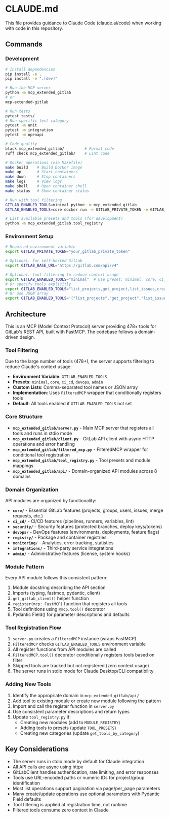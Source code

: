 # CLAUDE.md

This file provides guidance to Claude Code (claude.ai/code) when working with code in this repository.

## Commands

### Development
```bash
# Install dependencies
pip install -e .
pip install -e ".[dev]"

# Run the MCP server
python -m mcp_extended_gitlab
# or
mcp-extended-gitlab

# Run tests
pytest tests/
# Run specific test category
pytest -m unit
pytest -m integration
pytest -m openapi

# Code quality
black mcp_extended_gitlab/         # Format code
ruff check mcp_extended_gitlab/    # Lint code

# Docker operations (via Makefile)
make build    # Build Docker image
make up       # Start containers
make down     # Stop containers
make logs     # View logs
make shell    # Open container shell
make status   # Show container status

# Run with tool filtering
GITLAB_ENABLED_TOOLS=minimal python -m mcp_extended_gitlab
GITLAB_ENABLED_TOOLS=core docker run -e GITLAB_PRIVATE_TOKEN -e GITLAB_ENABLED_TOOLS mcp-extended-gitlab

# List available presets and tools (for development)
python -m mcp_extended_gitlab.tool_registry
```

### Environment Setup
```bash
# Required environment variable
export GITLAB_PRIVATE_TOKEN="your_gitlab_private_token"

# Optional: for self-hosted GitLab
export GITLAB_BASE_URL="https://gitlab.com/api/v4"

# Optional: tool filtering to reduce context usage
export GITLAB_ENABLED_TOOLS="minimal"  # Use preset: minimal, core, ci_cd, devops, admin
# Or specify tools explicitly
export GITLAB_ENABLED_TOOLS="list_projects,get_project,list_issues,create_issue"
# Or use JSON array
export GITLAB_ENABLED_TOOLS='["list_projects","get_project","list_issues"]'
```

## Architecture

This is an MCP (Model Context Protocol) server providing 478+ tools for GitLab's REST API, built with FastMCP. The codebase follows a domain-driven design.

### Tool Filtering

Due to the large number of tools (478+), the server supports filtering to reduce Claude's context usage:

- **Environment Variable**: `GITLAB_ENABLED_TOOLS`
- **Presets**: `minimal`, `core`, `ci_cd`, `devops`, `admin`
- **Custom Lists**: Comma-separated tool names or JSON array
- **Implementation**: Uses `FilteredMCP` wrapper that conditionally registers tools
- **Default**: All tools enabled if `GITLAB_ENABLED_TOOLS` not set

### Core Structure
- **`mcp_extended_gitlab/server.py`** - Main MCP server that registers all tools and runs in stdio mode
- **`mcp_extended_gitlab/client.py`** - GitLab API client with async HTTP operations and error handling
- **`mcp_extended_gitlab/filtered_mcp.py`** - FilteredMCP wrapper for conditional tool registration
- **`mcp_extended_gitlab/tool_registry.py`** - Tool presets and module mappings
- **`mcp_extended_gitlab/api/`** - Domain-organized API modules across 8 domains

### Domain Organization
API modules are organized by functionality:
- **`core/`** - Essential GitLab features (projects, groups, users, issues, merge requests, etc.)
- **`ci_cd/`** - CI/CD features (pipelines, runners, variables, lint)
- **`security/`** - Security features (protected branches, deploy keys/tokens)
- **`devops/`** - DevOps features (environments, deployments, feature flags)
- **`registry/`** - Package and container registries
- **`monitoring/`** - Analytics, error tracking, statistics
- **`integrations/`** - Third-party service integrations
- **`admin/`** - Administrative features (license, system hooks)

### Module Pattern
Every API module follows this consistent pattern:
1. Module docstring describing the API section
2. Imports (typing, fastmcp, pydantic, client)
3. `get_gitlab_client()` helper function
4. `register(mcp: FastMCP)` function that registers all tools
5. Tool definitions using `@mcp.tool()` decorator
6. Pydantic Field() for parameter descriptions and defaults

### Tool Registration Flow
1. `server.py` creates a `FilteredMCP` instance (wraps FastMCP)
2. `FilteredMCP` checks `GITLAB_ENABLED_TOOLS` environment variable
3. All register functions from API modules are called
4. `FilteredMCP.tool()` decorator conditionally registers tools based on filter
5. Skipped tools are tracked but not registered (zero context usage)
6. The server runs in stdio mode for Claude Desktop/CLI compatibility

### Adding New Tools
1. Identify the appropriate domain in `mcp_extended_gitlab/api/`
2. Add tool to existing module or create new module following the pattern
3. Import and call the register function in `server.py`
4. Use consistent parameter descriptions and return types
5. Update `tool_registry.py` if:
   - Creating new modules (add to `MODULE_REGISTRY`)
   - Adding tools to presets (update `TOOL_PRESETS`)
   - Creating new categories (update `get_tools_by_category`)

## Key Considerations

- The server runs in stdio mode by default for Claude integration
- All API calls are async using httpx
- GitLabClient handles authentication, rate limiting, and error responses
- Tools use URL-encoded paths or numeric IDs for project/group identification
- Most list operations support pagination via page/per_page parameters
- Many create/update operations use optional parameters with Pydantic Field defaults
- Tool filtering is applied at registration time, not runtime
- Filtered tools consume zero context in Claude